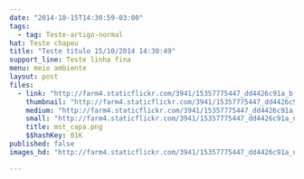 ```yaml
---
date: "2014-10-15T14:30:59-03:00"
tags:
  - tag: Teste-artigo-normal
hat: Teste chapeu
title: "Teste titulo 15/10/2014 14:30:49"
support_line: Teste linha fina
menu: meio ambiente
layout: post
files:
  - link: "http://farm4.staticflickr.com/3941/15357775447_dd4426c91a_b.jpg"
    thumbnail: "http://farm4.staticflickr.com/3941/15357775447_dd4426c91a_t.jpg"
    medium: "http://farm4.staticflickr.com/3941/15357775447_dd4426c91a_z.jpg"
    small: "http://farm4.staticflickr.com/3941/15357775447_dd4426c91a_n.jpg"
    title: mst_capa.png
    $$hashKey: 01K
published: false
images_hd: "http://farm4.staticflickr.com/3941/15357775447_dd4426c91a_n.jpg"

---
```

